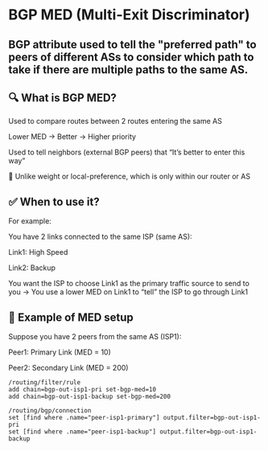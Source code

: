 # BGP MED (Multi-Exit Discriminator)
## BGP attribute used to tell the "preferred path" to peers of different ASs to consider which path to take if there are multiple paths to the same AS.

## 🔍 What is BGP MED?

Used to compare routes between 2 routes entering the same AS

Lower MED → Better → Higher priority

Used to tell neighbors (external BGP peers) that “It’s better to enter this way”

📝 Unlike weight or local-preference, which is only within our router or AS


## ✅ When to use it?

For example:

You have 2 links connected to the same ISP (same AS):

Link1: High Speed

Link2: Backup

You want the ISP to choose Link1 as the primary traffic source to send to you → You use a lower MED on Link1 to “tell” the ISP to go through Link1


## 🧪 Example of MED setup
Suppose you have 2 peers from the same AS (ISP1):

Peer1: Primary Link (MED = 10)

Peer2: Secondary Link (MED = 200)

````
/routing/filter/rule
add chain=bgp-out-isp1-pri set-bgp-med=10
add chain=bgp-out-isp1-backup set-bgp-med=200
````

````
/routing/bgp/connection
set [find where .name="peer-isp1-primary"] output.filter=bgp-out-isp1-pri
set [find where .name="peer-isp1-backup"] output.filter=bgp-out-isp1-backup
````



